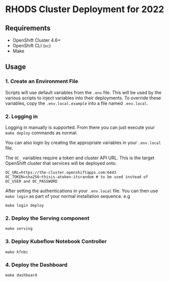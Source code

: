 # RHODS Cluster Deployment for 2022

## Requirements

* OpenShift Cluster 4.6+
* OpenShift CLI (`oc`)
* Make

## Usage

### 1. Create an Environment File

Scripts will use default variables from the `.env` file. This will be used by the various scripts to inject variables into their deployments. To override these variables, copy the `.env.local.example` into a file named `.env.local`.


### 2. Logging in

Logging in manually is supported.  From there you can just execute your `make deploy` commands as normal.

You can also login by creating the appropriate variables in your `.env.local` file.

The `OC_` variables require a token and cluster API URL. This is the target OpenShift cluster that services will be deployed onto.

```
OC_URL=https://the-cluster.openshiftapps.com:6443
OC_TOKEN=sha256~thisis-atoken-itsrandom # to be used instead of OC_USER and OC_PASSWORD
```

After setting the authentications in your `.env.local` file. You can then use `make login` as part of your normal installation sequence.  e.g
```shell
make login deploy
```

### 2. Deploy the Serving component

```shell
make serving
```

### 3. Deploy Kubeflow Notebook Controller

```shell
make kfnbc
```

### 4. Deploy the Dashboard

```shell
make dashboard
```
